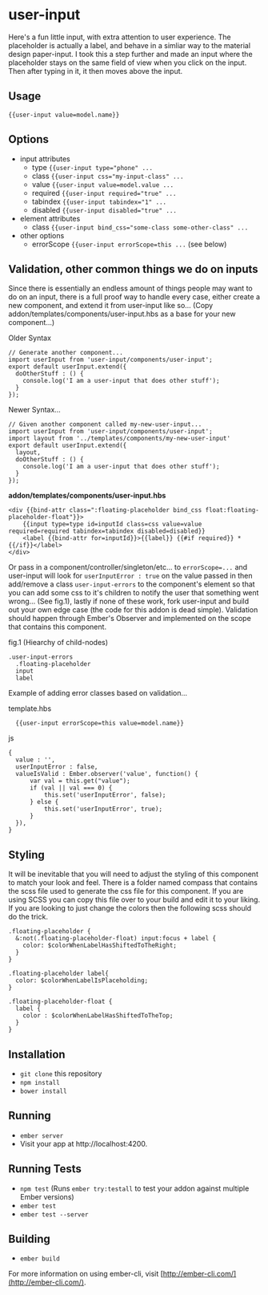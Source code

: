 # user-input
Here's a fun little input, with extra attention to user experience. The placeholder is actually a label, and behave in a simliar way to the material design paper-input. I took this a step further and made an input where the placeholder stays on the same field of view when you click on the input. Then after typing in it, it then moves above the input.

## Usage
```
{{user-input value=model.name}}
```

## Options
- input attributes
  - type `{{user-input type="phone" ...`
  - class  `{{user-input css="my-input-class" ...`
  - value `{{user-input value=model.value ...`
  - required `{{user-input required="true" ...`
  - tabindex `{{user-input tabindex="1" ...` 
  - disabled `{{user-input disabled="true" ...` 
- element attributes
  - class `{{user-input bind_css="some-class some-other-class" ...`
- other options
  - errorScope `{{user-input errorScope=this ...` (see below)

## Validation, other common things we do on inputs
Since there is essentially an endless amount of things people may want to do on an input, there is a full proof way to handle every case, either create a new component, and extend it from user-input like so... (Copy addon/templates/components/user-input.hbs as a base for your new component...)

Older Syntax
```
// Generate another component...
import userInput from 'user-input/components/user-input';
export default userInput.extend({
  doOtherStuff : () {
    console.log('I am a user-input that does other stuff');
  }
});
```

Newer Syntax...
```
// Given another component called my-new-user-input...
import userInput from 'user-input/components/user-input';
import layout from '../templates/components/my-new-user-input'
export default userInput.extend({
  layout,
  doOtherStuff : () {
    console.log('I am a user-input that does other stuff');
  }
});
```

<b>addon/templates/components/user-input.hbs</b>
```
<div {{bind-attr class=":floating-placeholder bind_css float:floating-placeholder-float"}}>
    {{input type=type id=inputId class=css value=value required=required tabindex=tabindex disabled=disabled}}
    <label {{bind-attr for=inputId}}>{{label}} {{#if required}} * {{/if}}</label>
</div>
```


Or pass in a component/controller/singleton/etc... to `errorScope=...` and user-input will look for `userInputError : true` on the value passed in then add/remove a class `user-input-errors` to the component's element so that you can add some css to it's children to notify the user that something went wrong... (See fig.1), lastly if none of these work, fork user-input and build out your own edge case (the code for this addon is dead simple). Validation should happen through Ember's Observer and implemented on the scope that contains this component.

fig.1 (Hiearchy of child-nodes)
```
.user-input-errors
  .floating-placeholder
  input
  label
```

Example of adding error classes based on validation...

template.hbs
```
  {{user-input errorScope=this value=model.name}}
```

js
```
{
  value : '',
  userInputError : false,
  valueIsValid : Ember.observer('value', function() {
      var val = this.get("value");
      if (val || val === 0) {
          this.set('userInputError', false);
      } else {
          this.set('userInputError', true);
      }
  }), 
}
```

## Styling
It will be inevitable that you will need to adjust the styling of this component to match your look and feel. There is a folder named compass that contains the scss file used to generate the css file for this component. If you are using SCSS you can copy this file over to your build and edit it to your liking. If you are looking to just change the colors then the following scss should do the trick.
```
.floating-placeholder {
  &:not(.floating-placeholder-float) input:focus + label {
    color: $colorWhenLabelHasShiftedToTheRight;
  }
}

.floating-placeholder label{
  color: $colorWhenLabelIsPlaceholding;
}

.floating-placeholder-float {
  label {
    color : $colorWhenLabelHasShiftedToTheTop;
  }
}
```

## Installation

* `git clone` this repository
* `npm install`
* `bower install`

## Running

* `ember server`
* Visit your app at http://localhost:4200.

## Running Tests

* `npm test` (Runs `ember try:testall` to test your addon against multiple Ember versions)
* `ember test`
* `ember test --server`

## Building

* `ember build`

For more information on using ember-cli, visit [http://ember-cli.com/](http://ember-cli.com/).
